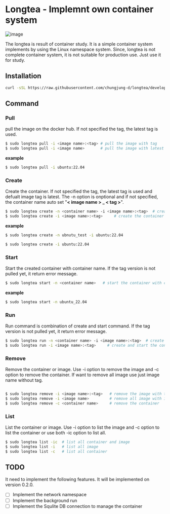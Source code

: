 # Longtea - Implemnt own container system

![image](https://github.com/chungjung-d/longtea/assets/63407866/27745785-fb47-4a4a-8646-116db37e0699)

The longtea is result of container study. It is a simple container system implements by using the Linux namespace system.
Since, longtea is not complete container system, it is not suitable for production use.
Just use it for study.

## Installation

```bash
curl -sSL https://raw.githubusercontent.com/chungjung-d/longtea/develop/install.sh | sudo bash
```

## Command

### Pull

pull the image on the docker hub. If not specified the tag, the latest tag is used.

```bash
$ sudo longtea pull -i <image name>:<tag> # pull the image with tag
$ sudo longtea pull -i <image name>       # pull the image with latest tag
```

**example**

```bash
$ sudo longtea pull -i ubuntu:22.04
```

### Create

Create the container.
If not specified the tag, the latest tag is used and defualt image tag is latest.
The -n option is onptional and if not specified, the container name auto set "**< image name > \_ < tag >**".

```bash
$ sudo longtea create -n <container name> -i <image name>:<tag>  # create the container with container name
$ sudo longtea create -i <image name>:<tag>     # create the container with image name  container name auto set <image name>_<tag>
```

**example**

```bash
$ sudo longtea create -n ubnutu_test -i ubuntu:22.04
```

```bash
$ sudo longtea create -i ubuntu:22.04
```

### Start

Start the created container with container name. If the tag version is not pulled yet, it return error message.

```bash
$ sudo longtea start -n <container name>   # start the container with container name
```

**example**

```bash
$ sudo longtea start -n ubuntu_22.04
```

### Run

Run command is combination of create and start command.
If the tag version is not pulled yet, it return error message.

```bash
$ sudo longtea run -n <container name> -i <image name>:<tag>  # create and start the container with container name
$ sudo longtea run -i <image name>:<tag>     # create and start the container with image name  container name auto set <image name>_<tag>
```

### Remove

Remove the container or image.
Use -i option to remove the image and -c option to remove the container.
If want to remove all image use just image name without tag.

```bash

$ sudo longtea remove -i <image name>:<tag>   # remove the image with tag
$ sudo longtea remove -i <image name>         # remove all image with image name
$ sudo longtea remove -c <container name>     # remove the container
```

### List

List the container or image.
Use -i option to list the image and -c option to list the container or use both -ic option to list all.

```bash
$ sudo longtea list -ic  # list all container and image
$ sudo longtea list -i   # list all image
$ sudo longtea list -c   # list all container
```

## TODO

It need to implement the following features. It will be implemented on version 0.2.0.

- [ ] Implement the network namespace
- [ ] Implement the background run
- [ ] Implement the Squlite DB connection to manage the container
